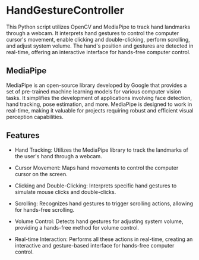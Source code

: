 
# HandGestureController

This Python script utilizes OpenCV and MediaPipe to track hand landmarks through a webcam. It interprets hand gestures to control the computer cursor's movement, enable clicking and double-clicking, perform scrolling, and adjust system volume. The hand's position and gestures are detected in real-time, offering an interactive interface for hands-free computer control.



## MediaPipe

MediaPipe is an open-source library developed by Google that provides a set of pre-trained machine learning models for various computer vision tasks. It simplifies the development of applications involving face detection, hand tracking, pose estimation, and more. MediaPipe is designed to work in real-time, making it valuable for projects requiring robust and efficient visual perception capabilities.







## Features

- Hand Tracking: Utilizes the MediaPipe library to track the landmarks of the user's hand through a webcam.

- Cursor Movement: Maps hand movements to control the computer cursor on the screen.

- Clicking and Double-Clicking: Interprets specific hand gestures to simulate mouse clicks and double-clicks.

- Scrolling: Recognizes hand gestures to trigger scrolling actions, allowing for hands-free scrolling.

- Volume Control: Detects hand gestures for adjusting system volume, providing a hands-free method for volume control.

- Real-time Interaction: Performs all these actions in real-time, creating an interactive and gesture-based interface for hands-free computer control.

